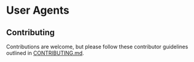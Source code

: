 # User Agents


## Contributing

Contributions are welcome, but please follow these contributor guidelines outlined in [CONTRIBUTING.md](CONTRIBUTING.md).

